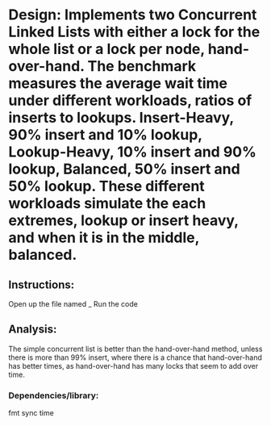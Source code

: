 # Design: Implements two Concurrent Linked Lists with either a lock for the whole list or a lock per node, hand-over-hand.  The benchmark measures the average wait time under different workloads, ratios of inserts to lookups. Insert-Heavy, 90% insert and 10% lookup, Lookup-Heavy, 10% insert and 90% lookup, Balanced, 50% insert and 50% lookup. These different workloads simulate the each extremes, lookup or insert heavy, and when it is in the middle, balanced.   
## Instructions:
Open up the file named _
Run the code
## Analysis:
The simple concurrent list is better than the hand-over-hand method, unless there is more than 99% insert, where there is a chance that hand-over-hand has better times, as hand-over-hand has many locks that seem to add over time.
### Dependencies/library:
fmt
sync
time
